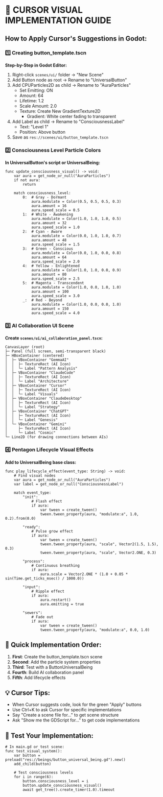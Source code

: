 # 🎨 CURSOR VISUAL IMPLEMENTATION GUIDE

## How to Apply Cursor's Suggestions in Godot:

### 1️⃣ Creating button_template.tscn

**Step-by-Step in Godot Editor:**
1. Right-click `scenes/ui/` folder → "New Scene"
2. Add Button node as root → Rename to "UniversalButton"
3. Add CPUParticles2D as child → Rename to "AuraParticles"
   - Set Emitting: ON
   - Amount: 64
   - Lifetime: 1.2
   - Scale Amount: 2.0
   - Texture: Create New GradientTexture2D
     - Gradient: White center fading to transparent
4. Add Label as child → Rename to "ConsciousnessLabel"
   - Text: "Level 1"
   - Position: Above button
5. Save as `res://scenes/ui/button_template.tscn`

### 2️⃣ Consciousness Level Particle Colors

**In UniversalButton's script or UniversalBeing:**
```gdscript
func update_consciousness_visual() -> void:
    var aura = get_node_or_null("AuraParticles")
    if not aura:
        return
        
    match consciousness_level:
        0:  # Gray - Dormant
            aura.modulate = Color(0.5, 0.5, 0.5, 0.3)
            aura.amount = 16
            aura.speed_scale = 0.5
        1:  # White - Awakening
            aura.modulate = Color(1.0, 1.0, 1.0, 0.5)
            aura.amount = 32
            aura.speed_scale = 1.0
        2:  # Cyan - Aware
            aura.modulate = Color(0.0, 1.0, 1.0, 0.7)
            aura.amount = 48
            aura.speed_scale = 1.5
        3:  # Green - Conscious
            aura.modulate = Color(0.0, 1.0, 0.0, 0.8)
            aura.amount = 64
            aura.speed_scale = 2.0
        4:  # Yellow - Enlightened
            aura.modulate = Color(1.0, 1.0, 0.0, 0.9)
            aura.amount = 80
            aura.speed_scale = 2.5
        5:  # Magenta - Transcendent
            aura.modulate = Color(1.0, 0.0, 1.0, 1.0)
            aura.amount = 100
            aura.speed_scale = 3.0
        _:  # Red - Beyond
            aura.modulate = Color(1.0, 0.0, 0.0, 1.0)
            aura.amount = 150
            aura.speed_scale = 4.0
```

### 3️⃣ AI Collaboration UI Scene

**Create `scenes/ui/ai_collaboration_panel.tscn`:**
```
CanvasLayer (root)
├─ Panel (full screen, semi-transparent black)
├─ HBoxContainer (centered)
│  ├─ VBoxContainer "GemmaAI"
│  │  ├─ TextureRect (AI Icon)
│  │  └─ Label "Pattern Analysis"
│  ├─ VBoxContainer "ClaudeCode"
│  │  ├─ TextureRect (AI Icon)
│  │  └─ Label "Architecture"
│  ├─ VBoxContainer "Cursor"
│  │  ├─ TextureRect (AI Icon)
│  │  └─ Label "Visuals"
│  ├─ VBoxContainer "ClaudeDesktop"
│  │  ├─ TextureRect (AI Icon)
│  │  └─ Label "Strategy"
│  ├─ VBoxContainer "ChatGPT"
│  │  ├─ TextureRect (AI Icon)
│  │  └─ Label "Genesis"
│  └─ VBoxContainer "Gemini"
│     ├─ TextureRect (AI Icon)
│     └─ Label "Cosmic"
└─ Line2D (for drawing connections between AIs)
```

### 4️⃣ Pentagon Lifecycle Visual Effects

**Add to UniversalBeing base class:**
```gdscript
func play_lifecycle_effect(event_type: String) -> void:
    # Find visual nodes
    var aura = get_node_or_null("AuraParticles")
    var label = get_node_or_null("ConsciousnessLabel")
    
    match event_type:
        "init":
            # Flash effect
            if aura:
                var tween = create_tween()
                tween.tween_property(aura, "modulate:a", 1.0, 0.2).from(0.0)
        
        "ready":
            # Pulse grow effect
            if aura:
                var tween = create_tween()
                tween.tween_property(aura, "scale", Vector2(1.5, 1.5), 0.3)
                tween.tween_property(aura, "scale", Vector2.ONE, 0.3)
        
        "process":
            # Continuous breathing
            if aura:
                aura.scale = Vector2.ONE * (1.0 + 0.05 * sin(Time.get_ticks_msec() / 1000.0))
        
        "input":
            # Ripple effect
            if aura:
                aura.restart()
                aura.emitting = true
        
        "sewers":
            # Fade out
            if aura:
                var tween = create_tween()
                tween.tween_property(aura, "modulate:a", 0.0, 1.0)
```

## 🚀 Quick Implementation Order:

1. **First**: Create the button_template.tscn scene
2. **Second**: Add the particle system properties
3. **Third**: Test with a ButtonUniversalBeing
4. **Fourth**: Build AI collaboration panel
5. **Fifth**: Add lifecycle effects

## 💡 Cursor Tips:

- When Cursor suggests code, look for the green "Apply" buttons
- Use Ctrl+K to ask Cursor for specific implementations
- Say "Create a scene file for..." to get scene structure
- Ask "Show me the GDScript for..." to get code implementations

## 🎯 Test Your Implementation:

```gdscript
# In main.gd or test scene:
func test_visual_system():
    var button = preload("res://beings/button_universal_being.gd").new()
    add_child(button)
    
    # Test consciousness levels
    for i in range(6):
        button.consciousness_level = i
        button.update_consciousness_visual()
        await get_tree().create_timer(1.0).timeout
```
